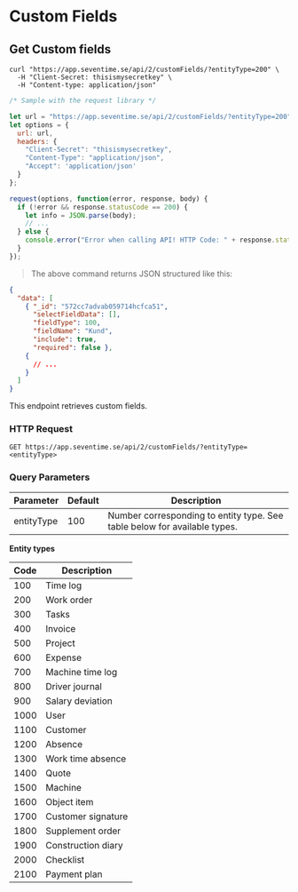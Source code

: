 # Custom Fields
## Get Custom fields

```shell
curl "https://app.seventime.se/api/2/customFields/?entityType=200" \
  -H "Client-Secret: thisismysecretkey" \
  -H "Content-type: application/json"
```

```javascript
/* Sample with the request library */

let url = "https://app.seventime.se/api/2/customFields/?entityType=200";
let options = {
  url: url,
  headers: {
    "Client-Secret": "thisismysecretkey",
    "Content-Type": "application/json",
    "Accept": 'application/json'
  }
};

request(options, function(error, response, body) {
  if (!error && response.statusCode == 200) {
    let info = JSON.parse(body);
    // ...
  } else {
    console.error("Error when calling API! HTTP Code: " + response.statusCode + ", Error message: " + body.errorMessage);
  }  
});
```

> The above command returns JSON structured like this:

```json
{
  "data": [
    { "_id": "572cc7advab059714hcfca51",
      "selectFieldData": [],
      "fieldType": 100,
      "fieldName": "Kund",
      "include": true,
      "required": false },
    {
      // ...
    }
  ]
}
```

This endpoint retrieves custom fields.

### HTTP Request

`GET https://app.seventime.se/api/2/customFields/?entityType=<entityType>`

### Query Parameters

Parameter | Default | Description
--------- | ------- | -----------
entityType                          | 100 | Number corresponding to entity type. See table below for available types.

**Entity types**

Code | Description
--------- | ----------- 
100   | Time log
200   | Work order
300   | Tasks
400   | Invoice
500   | Project
600   | Expense
700   | Machine time log
800   | Driver journal
900   | Salary deviation
1000   | User
1100   | Customer
1200   | Absence
1300   | Work time absence
1400   | Quote
1500   | Machine
1600   | Object item
1700   | Customer signature
1800   | Supplement order
1900   | Construction diary
2000   | Checklist
2100   | Payment plan
